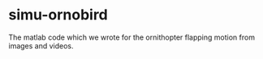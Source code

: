 # simu-ornobird


The matlab code which we wrote for the ornithopter flapping motion from images and videos.
